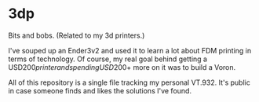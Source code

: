 # 3dp
Bits and bobs. (Related to my 3d printers.)

I've souped up an Ender3v2 and used it to learn a lot about FDM printing in terms of technology.
Of course, my real goal behind getting a USD$200 printer and spending USD$200+ more on it was to build a Voron.

All of this repository is a single file tracking my personal VT.932.
It's public in case someone finds and likes the solutions I've found.
